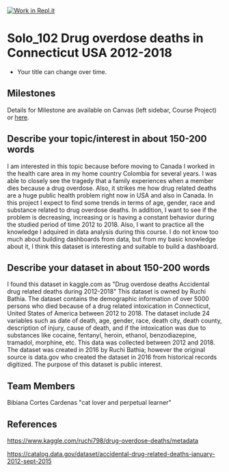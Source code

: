[![Work in Repl.it](https://classroom.github.com/assets/work-in-replit-14baed9a392b3a25080506f3b7b6d57f295ec2978f6f33ec97e36a161684cbe9.svg)](https://classroom.github.com/online_ide?assignment_repo_id=311653&assignment_repo_type=GroupAssignmentRepo)
# Solo_102  Drug overdose deaths in Connecticut USA 2012-2018

- Your title can change over time.

## Milestones

Details for Milestone are available on Canvas (left sidebar, Course Project) or [here](https://firas.moosvi.com/courses/data301/project/milestone01.html).

## Describe your topic/interest in about 150-200 words

I am interested in this topic because before moving to Canada I worked in the health care area in my home country Colombia for several years. I was able to closely see the tragedy that a family experiences when a member dies because a drug overdose. Also, it strikes me how drug related deaths are a huge public health problem right now in USA  and also in Canada. In this project I expect to find some trends in terms of age, gender, race and substance related to drug overdose deaths. In addition, I want to see if the problem is decreasing, increasing or is having a constant behavior during the studied period of time 2012 to 2018.  Also, I want to practice all the knowledge I adquired in data analysis during this course. I do not know too much about building dashboards from data, but from my basic knowledge about it, I think this dataset is interesting and suitable to build a dashboard.

## Describe your dataset in about 150-200 words

I found this dataset in kaggle.com as "Drug overdose deaths Accidental drug related deaths during 2012-2018" This dataset is owned by Ruchi Bathia. The dataset contains the demographic information of over 5000 persons who died because of a drug related intoxication in Connecticut, United States of America between 2012 to 2018. The dataset include 24 variables such as date of death, age, gender, race, death city, death county, description of injury, cause of death, and if the intoxication was due to substances like cocaine, fentanyl, heroin, ethanol, benzodiazepine, tramadol, morphine, etc. This data was collected between 2012 and 2018. The dataset was created in 2016 by Ruchi Bathia; however the original source is data.gov who created the dataset in 2016 from historical records digitized. The purpose of this dataset is public interest.


## Team Members

Bibiana Cortes Cardenas "cat lover and perpetual learner"

## References

https://www.kaggle.com/ruchi798/drug-overdose-deaths/metadata

https://catalog.data.gov/dataset/accidental-drug-related-deaths-january-2012-sept-2015
